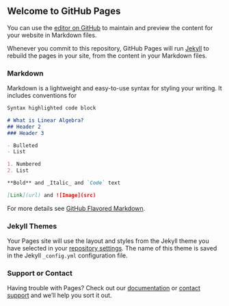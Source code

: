 ## Welcome to GitHub Pages

You can use the [editor on GitHub](https://github.com/FlorannTagalog/coflor.githhub.io/edit/gh-pages/index.md) to maintain and preview the content for your website in Markdown files.

Whenever you commit to this repository, GitHub Pages will run [Jekyll](https://jekyllrb.com/) to rebuild the pages in your site, from the content in your Markdown files.

### Markdown

Markdown is a lightweight and easy-to-use syntax for styling your writing. It includes conventions for

```markdown
Syntax highlighted code block

# What is Linear Algebra?
## Header 2
### Header 3

- Bulleted
- List

1. Numbered
2. List

**Bold** and _Italic_ and `Code` text

[Link](url) and ![Image](src)
```

For more details see [GitHub Flavored Markdown](https://guides.github.com/features/mastering-markdown/).

### Jekyll Themes

Your Pages site will use the layout and styles from the Jekyll theme you have selected in your [repository settings](https://github.com/FlorannTagalog/coflor.githhub.io/settings). The name of this theme is saved in the Jekyll `_config.yml` configuration file.

### Support or Contact

Having trouble with Pages? Check out our [documentation]() or [contact support](https://github.com/contact) and we’ll help you sort it out.
